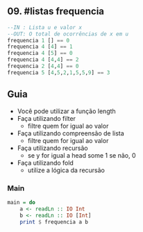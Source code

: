 ## 09. #listas frequencia
```hs
--IN : Lista u e valor x
--OUT: O total de ocorrências de x em u
frequencia 1 [] == 0
frequencia 4 [4] == 1
frequencia 4 [5] == 0
frequencia 4 [4,4] == 2
frequencia 2 [4,4] == 0
frequencia 5 [4,5,2,1,5,5,9] == 3
```

## Guia
- Você pode utilizar a função length
- Faça utilizando filter
    - filtre quem for igual ao valor
- Faça utilizando compreensão de lista
    - filtre quem for igual ao valor
- Faça utilizando recursão
    - se y for igual a head some 1 se não, 0
- Faça utilizando fold
    - utilize a lógica da recursão


<!--MAIN_BEGIN-->
### Main
```hs
main = do
    a <- readLn :: IO Int
    b <- readLn :: IO [Int]
    print $ frequencia a b

```
<!--MAIN_END-->















